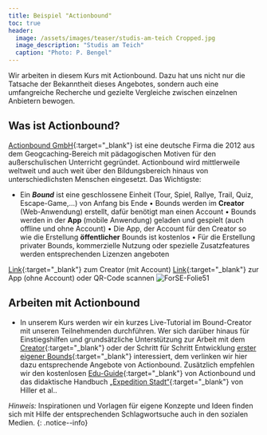 ```yaml
---
title: Beispiel "Actionbound"
toc: true
header:
  image: /assets/images/teaser/studis-am-teich Cropped.jpg
  image_description: "Studis am Teich"
  caption: "Photo: P. Bengel"
---
```


Wir arbeiten in diesem Kurs mit Actionbound. Dazu hat uns nicht nur die Tatsache der Bekanntheit dieses Angebotes, sondern auch eine umfangreiche Recherche und gezielte Vergleiche zwischen einzelnen Anbietern bewogen. 
<!--more--> 
## Was ist Actionbound?
[Actionbound GmbH](https://de.actionbound.com/){:target="_blank"} ist eine deutsche Firma die 2012 aus dem Geogcaching-Bereich mit pädagogischen Motiven für den außerschulischen Unterricht gegründet. Actionbound wird mittlerweile weltweit und auch weit über den Bildungsbereich hinaus von unterschiedlichsten Menschen eingesetzt.  Das Wichtigste:
* Ein ***Bound*** ist eine geschlossene Einheit (Tour, Spiel, Rallye, Trail, Quiz, Escape-Game,…) von Anfang bis Ende
•	Bounds werden im **Creator** (Web-Anwendung) erstellt, dafür benötigt man einen Account
•	Bounds werden in der **App** (mobile Anwendung) geladen und gespielt (auch offline und  ohne Account)
•	Die App, der Account für den Creator so wie die Erstellung **öffentlicher** Bounds ist kostenlos
•	Für die Erstellung privater Bounds, kommerzielle Nutzung oder spezielle Zusatzfeatures werden entsprechenden Lizenzen angeboten 

[Link](https://de.actionbound.com/choose){:target="_blank"}  zum Creator (mit Account)
[Link](https://de.actionbound.com/download/){:target="_blank"} zur App (ohne Account) oder QR-Code scannen
![ForSE-Folie51]({{site.baseurl}}/assets/images/ForSE-Folie51.png)


## Arbeiten mit Actionbound
- In unserem Kurs werden wir ein kurzes Live-Tutorial im Bound-Creator mit unseren Teilnehmenden durchführen. Wer sich darüber hinaus für Einstiegshilfen und grundsätzliche Unterstützung zur Arbeit mit dem [Creator](https://de.actionbound.com/bound/actionboundeditor){:target="_blank"} oder der Schritt für Schritt Entwicklung [erster eigener Bounds](https://de.actionbound.com/stepbystep){:target="_blank"} interessiert, dem verlinken wir hier dazu entsprechende Angebote von Actionbound. Zusätzlich empfehlen wir den kostenlosen [Edu-Guide](https://de.actionbound.com/eduguide){:target="_blank"} von Actionbound und das didaktische Handbuch [„Expedition Stadt“](https://expedition-stadt.de/handbuch/){:target="_blank"} von Hiller et al.. 

*Hinweis:* Inspirationen und Vorlagen für eigene Konzepte und Ideen finden sich mit Hilfe der entsprechenden Schlagwortsuche auch in den sozialen Medien.
{: .notice--info}
